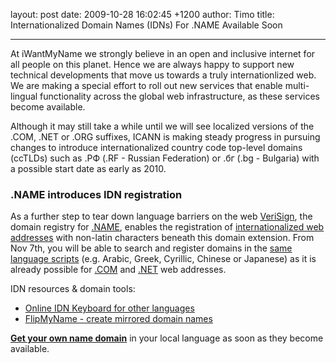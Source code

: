 layout: post
date: 2009-10-28 16:02:45 +1200
author: Timo
title: Internationalized Domain Names (IDNs) For .NAME Available Soon


----

At iWantMyName we strongly believe in an open and inclusive internet for all people on this planet. Hence we are always happy to support new technical developments that move us towards a truly internationlized web. We are making a special effort to roll out new services that enable multi-lingual functionality across the global web infrastructure, as these services become available.

Although it may still take a while until we will see localized versions of the .COM, .NET or .ORG suffixes, ICANN is making steady progress in pursuing changes to introduce internationalized country code top-level domains (ccTLDs) such as .РФ (.RF - Russian Federation) or .бг (.bg - Bulgaria) with a possible start date as early as 2010.

### .NAME introduces IDN registration

As a further step to tear down language barriers on the web [VeriSign](http://www.verisign.com ".COM / .NET / .NAME Registry VeriSign"), the domain registry for [.NAME](https://iwantmyname.com/domains/name-domain-name-registration-for-names ".NAME domain"), enables the registration of [internationalized web addresses](https://iwantmyname.com/idns/search-register-internationalised-domain-names "Register Internationalized Domain Names") with non-latin characters beneath this domain extension. From Nov 7th, you will be able to search and register domains in the [same language scripts](http://www.verisign.com/domain-name-services/domain-information-center/idn-domains/scripts-languages/index.html ".COM / .NET Internationalised Domain Names Information") (e.g. Arabic, Greek, Cyrillic, Chinese or Japanese) as it is already possible for [.COM](https://iwantmyname.com/domains/com-domain-name-registration-for-commercial ".COM Domain") and [.NET](https://iwantmyname.com/domains/net-domain-name-registration-for-network ".NET Domain") web addresses.

IDN resources & domain tools:

*   [Online IDN Keyboard for other languages](https://iwantmyname.com/idns/search-register-internationalised-domain-names)
*   [FlipMyName - create mirrored domain names](https://iwantmyname.com/domain-tools/name-generator/turn-words-upside-down)

**[Get your own name domain](https://iwantmyname.com/domains/name-domain-name-registration-for-names ".NAME domain")** in your local language as soon as they become available.
